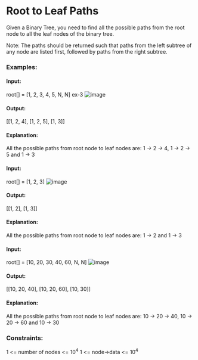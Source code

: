 # Root to Leaf Paths
Given a Binary Tree, you need to find all the possible paths from the root node to all the leaf nodes of the binary tree.

Note: The paths should be returned such that paths from the left subtree of any node are listed first, followed by paths from the right subtree.

### Examples:
#### Input:
root[] = [1, 2, 3, 4, 5, N, N]
ex-3
![image](https://github.com/user-attachments/assets/02c5cd52-6977-424b-a69b-a45a30a514d9)
#### Output: 
[[1, 2, 4], [1, 2, 5], [1, 3]]
#### Explanation:
All the possible paths from root node to leaf nodes are: 1 -> 2 -> 4, 1 -> 2 -> 5 and 1 -> 3

#### Input: 
root[] = [1, 2, 3]
![image](https://github.com/user-attachments/assets/74c1bf1a-af47-4410-bbe7-4636c3517127)
#### Output:
[[1, 2], [1, 3]] 
#### Explanation:
All the possible paths from root node to leaf nodes are: 1 -> 2 and 1 -> 3

#### Input: 
root[] = [10, 20, 30, 40, 60, N, N]
![image](https://github.com/user-attachments/assets/6eff34fd-d938-4710-b209-c53b581cc424)
#### Output: 
[[10, 20, 40], [10, 20, 60], [10, 30]]
#### Explanation:
All the possible paths from root node to leaf nodes are: 10 -> 20 -> 40, 10 -> 20 -> 60 and 10 -> 30

### Constraints:
1 <= number of nodes <= $`10^4`$
1 <= node->data <= $`10^4`$


